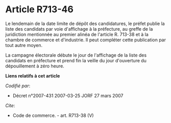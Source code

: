 # Article R713-46

Le lendemain de la date limite de dépôt des candidatures, le préfet publie la liste des candidats par voie d'affichage à la
préfecture, au greffe de la juridiction mentionnée au premier alinéa de l'article R. 713-38 et à la chambre de commerce et
d'industrie. Il peut compléter cette publication par tout autre moyen.

La campagne électorale débute le jour de l'affichage de la liste des candidats en préfecture et prend fin la veille du jour
d'ouverture du dépouillement à zéro heure.

**Liens relatifs à cet article**

_Codifié par_:

  - Décret n°2007-431 2007-03-25 JORF 27 mars 2007

_Cite_:

  - Code de commerce. - art. R713-38 (V)

